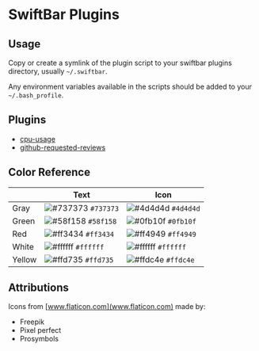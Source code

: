 # SwiftBar Plugins

## Usage

Copy or create a symlink of the plugin script to your swiftbar plugins directory, usually `~/.swiftbar`.

Any environment variables available in the scripts should be added to your `~/.bash_profile`.

## Plugins

-   [cpu-usage](./cpu-usage/)
-   [github-requested-reviews](./github-requested-reviews/)

## Color Reference

|        | Text                                                                      | Icon                                                                      |
| ------ | ------------------------------------------------------------------------- | ------------------------------------------------------------------------- |
| Gray   | ![#737373](https://via.placeholder.com/15/737373/000000?text=+) `#737373` | ![#4d4d4d](https://via.placeholder.com/15/4d4d4d/000000?text=+) `#4d4d4d` |
| Green  | ![#58f158](https://via.placeholder.com/15/58f158/000000?text=+) `#58f158` | ![#0fb10f](https://via.placeholder.com/15/0fb10f/000000?text=+) `#0fb10f` |
| Red    | ![#ff3434](https://via.placeholder.com/15/ff3434/000000?text=+) `#ff3434` | ![#ff4949](https://via.placeholder.com/15/ff4949/000000?text=+) `#ff4949` |
| White  | ![#ffffff](https://via.placeholder.com/15/ffffff/000000?text=+) `#ffffff` | ![#ffffff](https://via.placeholder.com/15/ffffff/000000?text=+) `#ffffff` |
| Yellow | ![#ffd735](https://via.placeholder.com/15/ffd735/000000?text=+) `#ffd735` | ![#ffdc4e](https://via.placeholder.com/15/ffdc4e/000000?text=+) `#ffdc4e` |

## Attributions

Icons from [www.flaticon.com](www.flaticon.com) made by:

-   Freepik
-   Pixel perfect
-   Prosymbols
